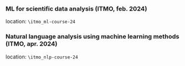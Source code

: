 ### ML for scientific data analysis (ITMO, feb. 2024)

location: `\itmo_ml-course-24`

### Natural language analysis using machine learning methods (ITMO, apr. 2024)
location: `\itmo_nlp-course-24`


